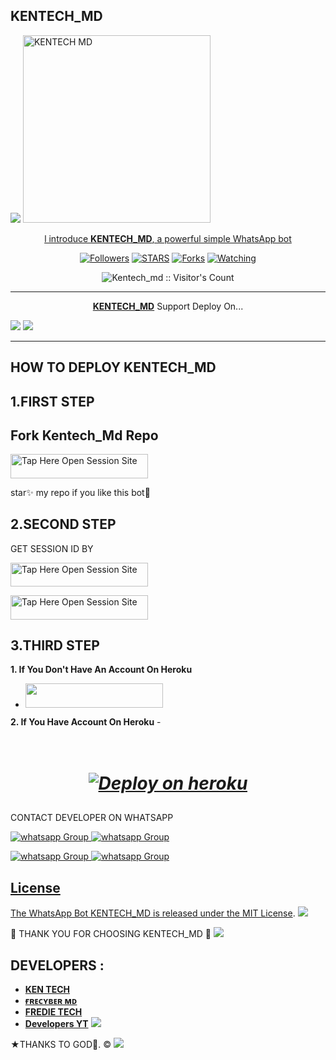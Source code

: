 ## KENTECH_MD 
 <a href="https://github.com/DenverCoder1/readme-typing-svg"><img src="https://readme-typing-svg.herokuapp.com?font=Time+New+Roman&color=red&size=25&center=true&vCenter=true&width=600&height=100&lines=I'm+kentech+md+Created+by+MR.KEN &heart;++;Self-taught+Back-Created+By,;Ibrahim+Adams+Am+The,;Best+Is+Bot+For+You+To,;Deploy..<3"></a>
 <a href="https://whatsapp.com/channel/0029VaX6kguGk1Fr135z610I">
 <img alt="KENTECH MD" height="300" src="https://telegra.ph/file/32c911b4b4ac4eaed7810.jpg">
  
</h1> 
<p align="center">l introduce <b>KENTECH_MD</b>, a powerful simple WhatsApp bot </p>

</p>
  <p align="center">
<a href="https://github.com/Investor45?tab=followers"><img title="Followers" src="https://img.shields.io/github/followers/Investor45?label=Followers&style=social"></a>
<a href="https://github.com/Investor45/kentech_md/stargazers/"><img title="STARS" src="https://img.shields.io/github/stars/Investor45/kentech_md?&style=social"></a>
<a href="https://github.com/Investor45/kentech_md/network/members"><img title="Forks" src="https://img.shields.io/github/forks/Investor45/kentech_md?style=social"></a>
<a href="https://github.com/Investor45/kentech_md/watchers"><img title="Watching" src="https://img.shields.io/github/watchers/Investor45/kentech_md?label=Watching&style=social"></a>

</p>
<p align="center"><img src="https://profile-counter.glitch.me/{Investor45}/count.svg" alt="Kentech_md :: Visitor's Count"/></p>

---

<p align="center">
  <a href="https://github.com/Investor45/KENTECH_MD"><b>KENTECH_MD</b></a> Support Deploy On...
</p>

  <a href="https://dashboard.heroku.com/new?template=https://github.com/Investor45/KENTECH_MD/tree/main"><img src="https://img.shields.io/badge/heroku-9d7acc?style=for-the-badge&logo=heroku&logoColor=430098"></a>
  <a href="https://youtu.be/izoxfW3anrU"><img src="https://img.shields.io/badge/CodeSpace-green?colorA=%23ff000&colorB=%23017e40&style=for-the-badge&logo=git&logoColor=white"></a>
</p>



    
 
 



---





## HOW TO DEPLOY KENTECH_MD 


## 1.FIRST STEP 
## Fork Kentech_Md Repo


<a href="https://github.com/Investor45/KENTECH_MD/fork"><img title="Tap Here Open Session Site" src="https://img.shields.io/badge/FORK THIS REPO-h?color=darkgreen&style=for-the-badge&logo=msi" width="220" height="38.45"/></a></p>

star✨ my repo if you like this bot🤖


## 2.SECOND STEP 


 GET SESSION ID BY
 

<a href="https://kentech-session-c58bf32f4e98.herokuapp.com/qr"><img title="Tap Here Open Session Site" src="https://img.shields.io/badge/QR CODE-h?color=darkblue&style=for-the-badge&logo=msi" width="220" height="38.45"/></a></p>


 
<a href="https://kentech-session-c58bf32f4e98.herokuapp.com/"><img title="Tap Here Open Session Site" src="https://img.shields.io/badge/PAIRING CODE-h?color=darkblue&style=for-the-badge&logo=msi" width="220" height="38.45"/></a></p>


## 3.THIRD STEP 
**1. If You Don't Have An Account On Heroku**
- <a align="center"><a href="https://signup.heroku.com">
 <img src="https://img.shields.io/badge/Create%20Account%20Now-blue?style=for-the-badge&logo=heroku" width="220" height="38.45"/></a></p>

**2. If You Have Account On Heroku**
-<h1 align="center">       
   ***[![Deploy on heroku](https://www.herokucdn.com/deploy/button.svg)](https://dashboard.heroku.com/new?template=https://github.com/Investor45/KENTECH_MD/tree/main)***

##



CONTACT DEVELOPER ON WHATSAPP 

<a href="https://wa.me/237670217260" target="_blank">
    <img alt="whatsapp Group" src="https://img.shields.io/badge/ ken tech contact -25D366?style=for-the-badge&logo=whatsapp&logoColor=white" />


  
 
<a href="https://whatsapp.com/channel/0029VaX6kguGk1Fr135z610I" target="_blank">
    <img alt="whatsapp Group" src="https://img.shields.io/badge/ KEN_TECH  CHANNEL -25D366?style=for-the-badge&logo=whatsapp&logoColor=white" />


<a
href="https://chat.whatsapp.com/LcMZEQJA1ps7w0oXP3NzHt" target="_blank">
    <img alt="whatsapp Group" src="https://img.shields.io/badge/ KEN_TECH  GROUP -25D366?style=for-the-badge&logo=whatsapp&logoColor=white" />
<a
href="https:// wa.me/255752593977" target="_blank">
    <img alt="whatsapp Group" src="https://img.shields.io/badge/ Fredie contact -25D366?style=for-the-badge&logo=whatsapp&logoColor=white" />
 

## License

The WhatsApp Bot KENTECH_MD is released under the [MIT License](https://opensource.org/licenses/MIT).
<a><img src='https://i.imgur.com/LyHic3i.gif'/></a>

🌟 THANK YOU FOR CHOOSING KENTECH_MD 🌟
<a><img src='https://i.imgur.com/LyHic3i.gif'/></a>

## DEVELOPERS :

- [**KEN TECH**](https://github.com/Investor45)
- [**ғʀᴇᴄʏʙᴇʀ ᴍᴅ**](https://github.com/Frecyber)
- [**FREDIE TECH**](https://github.com/Fred1e)
- [**Developers YT**](https://www.youtube.com/@freeonlinetvT1)
 <a><img src='https://i.imgur.com/LyHic3i.gif'/></a>
 
★THANKS TO GOD🙏. ©
<a><img src='https://i.imgur.com/LyHic3i.gif'/></a>

     

